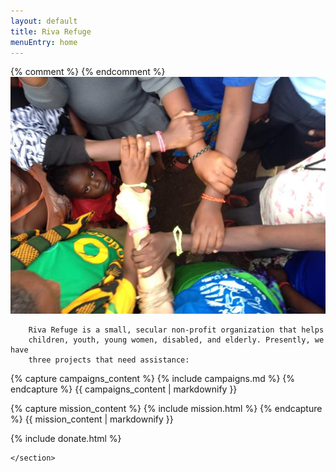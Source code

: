 ```yaml
---
layout: default
title: Riva Refuge
menuEntry: home
---
```



<div id="wrap">
	{% comment %}<!-- Begin page content --> {% endcomment %}
	<section id="main_content" class="inner">
		<img src="/images/fp-hero.jpg" alt="Arms links">

		Riva Refuge is a small, secular non-profit organization that helps
		children, youth, young women, disabled, and elderly. Presently, we have
		three projects that need assistance:

{% capture campaigns_content %}
{% include campaigns.md %}
{% endcapture %}
{{ campaigns_content | markdownify }}


{% capture mission_content %}
{% include mission.html %}
{% endcapture %}
{{ mission_content | markdownify }}

{% include donate.html %}

	</section>

